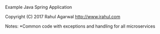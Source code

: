 Example Java Spring Application

Copyright (C) 2017 Rahul Agarwal
http://www.irahul.com

Notes:
*Common code with exceptions and handling for all microservices
